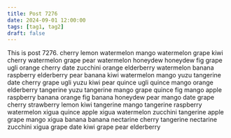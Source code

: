 ```yaml
---
title: Post 7276
date: 2024-09-01 12:00:00
tags: [tag1, tag2]
draft: false
---
```

This is post 7276.
cherry
lemon
watermelon
mango
watermelon
grape
kiwi
cherry
watermelon
grape
pear
watermelon
honeydew
honeydew
fig
grape
ugli
orange
cherry
date
zucchini
orange
elderberry
watermelon
banana
raspberry
elderberry
pear
banana
kiwi
watermelon
mango
yuzu
tangerine
date
cherry
grape
ugli
yuzu
kiwi
pear
quince
ugli
quince
mango
orange
elderberry
tangerine
yuzu
tangerine
mango
grape
quince
fig
mango
apple
raspberry
banana
orange
fig
banana
honeydew
pear
mango
date
grape
cherry
strawberry
lemon
kiwi
tangerine
mango
tangerine
raspberry
watermelon
xigua
quince
apple
xigua
watermelon
zucchini
tangerine
apple
grape
mango
xigua
banana
banana
nectarine
cherry
tangerine
nectarine
zucchini
xigua
grape
date
kiwi
grape
pear
elderberry
